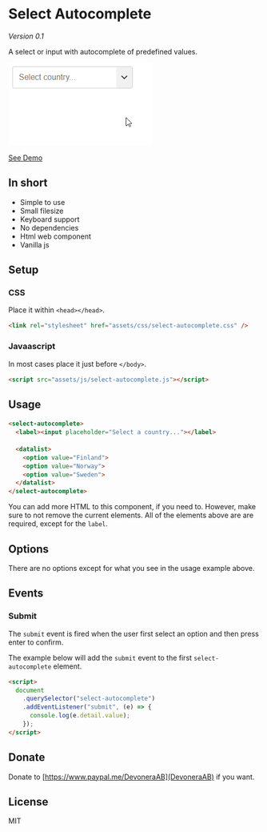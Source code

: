 # Select Autocomplete

_Version 0.1_

A select or input with autocomplete of predefined values.

![](screenshot.gif)

[See Demo](https://csspoo.com/select-autocomplete/example.html)

## In short

- Simple to use
- Small filesize
- Keyboard support
- No dependencies
- Html web component
- Vanilla js

## Setup

### CSS

Place it within `<head></head>`.

```html
<link rel="stylesheet" href="assets/css/select-autocomplete.css" />
```

### Javaascript

In most cases place it just before `</body>`.

```html
<script src="assets/js/select-autocomplete.js"></script>
```

## Usage

<!-- prettier-ignore -->
```html
<select-autocomplete>
  <label><input placeholder="Select a country..."></label>

  <datalist>
    <option value="Finland">
    <option value="Norway">
    <option value="Sweden">
  </datalist>
</select-autocomplete>
```

You can add more HTML to this component, if you need to. However, make sure to not remove the current elements. All of the elements above are are required, except for the `label`.

## Options

There are no options except for what you see in the usage example above.

## Events

### Submit

The `submit` event is fired when the user first select an option and then press enter to confirm.

The example below will add the `submit` event to the first `select-autocomplete` element.

```html
<script>
  document
    .querySelector("select-autocomplete")
    .addEventListener("submit", (e) => {
      console.log(e.detail.value);
    });
</script>
```

## Donate

Donate to [https://www.paypal.me/DevoneraAB](DevoneraAB) if you want.

## License

MIT
